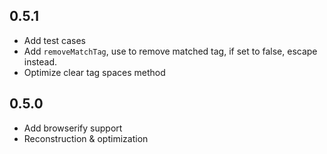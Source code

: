 ## 0.5.1

- Add test cases
- Add `removeMatchTag`, use to remove matched tag, if set to false, escape instead.
- Optimize clear tag spaces method

## 0.5.0

- Add browserify support
- Reconstruction & optimization